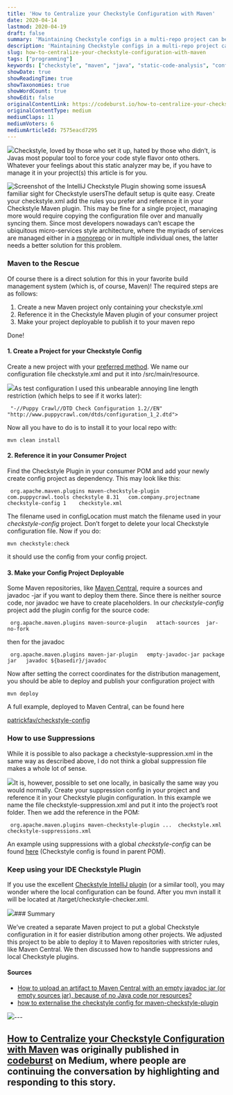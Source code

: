 ```yaml
---
title: 'How to Centralize your Checkstyle Configuration with Maven'
date: 2020-04-14
lastmod: 2020-04-19
draft: false
summary: 'Maintaining Checkstyle configs in a multi-repo project can be a chore. Let maven help you to create a global one.'
description: 'Maintaining Checkstyle configs in a multi-repo project can be a chore. Let maven help you to create a global one.'
slug: how-to-centralize-your-checkstyle-configuration-with-maven
tags: ["programming"]
keywords: ["checkstyle", "maven", "java", "static-code-analysis", "configuration-management"]
showDate: true
showReadingTime: true
showTaxonomies: true
showWordCount: true
showEdit: false
originalContentLink: https://codeburst.io/how-to-centralize-your-checkstyle-configuration-with-maven-7575eacd7295
originalContentType: medium
mediumClaps: 11
mediumVoters: 6
mediumArticleId: 7575eacd7295
---
```

![](https://cdn-images-1.medium.com/max/1024/1*c8_tUoRsb2N2LJ4mZ-Y4LQ.jpeg)Checkstyle, loved by those who set it up, hated by those who didn’t, is Javas most popular tool to force your code style flavor onto others. Whatever your feelings about this static analyzer may be, if you have to manage it in your project(s) this article is for you.

![Screenshot of the IntelliJ Checkstyle Plugin showing some issues](https://cdn-images-1.medium.com/max/1024/1*XdkFokFbY9QXsq0Kal_0Kw.png)A familiar sight for Checkstyle usersThe default setup is quite easy. Create your checkstyle.xml add the rules you prefer and reference it in your Checkstyle Maven plugin. This may be fine for a single project, managing more would require copying the configuration file over and manually syncing them. Since most developers nowadays can’t escape the ubiquitous micro-services style architecture, where the myriads of services are managed either in a [monorepo](https://medium.com/@mattklein123/monorepos-please-dont-e9a279be011b) or in multiple individual ones, the latter needs a better solution for this problem.

### Maven to the Rescue

Of course there is a direct solution for this in your favorite build management system (which is, of course, Maven)! The required steps are as follows:

1. Create a new Maven project only containing your checkstyle.xml
2. Reference it in the Checkstyle Maven plugin of your consumer project
3. Make your project deployable to publish it to your maven repo

Done!

#### 1. Create a Project for your Checkstyle Config

Create a new project with your [preferred method](http://maven.apache.org/archetypes/maven-archetype-simple/). We name our configuration file checkstyle.xml and put it into /src/main/resource.

![](https://cdn-images-1.medium.com/max/888/1*Clg9ncxuFap1xMCg4gPJEA.png)As test configuration I used this unbearable annoying line length restriction (which helps to see if it works later):

```
 "-//Puppy Crawl//DTD Check Configuration 1.2//EN" "http://www.puppycrawl.com/dtds/configuration_1_2.dtd">   
```

Now all you have to do is to install it to your local repo with:

```
mvn clean install
```

#### 2. Reference it in your Consumer Project

Find the Checkstyle Plugin in your consumer POM and add your newly create config project as dependency. This may look like this:

```
 org.apache.maven.plugins maven-checkstyle-plugin   com.puppycrawl.tools checkstyle 8.31   com.company.projectname checkstyle-config 1    checkstyle.xml 
```

The filename used in configLocation must match the filename used in your *checkstyle-config* project. Don’t forget to delete your local Checkstyle configuration file. Now if you do:

```
mvn checkstyle:check
```

it should use the config from your config project.

#### 3. Make your Config Project Deployable

Some Maven repositories, like [Maven Central](https://search.maven.org/), require a sources and javadoc -jar if you want to deploy them there. Since there is neither source code, nor javadoc we have to create placeholders. In our *checkstyle-config* project add the plugin config for the source code:

```
 org.apache.maven.plugins maven-source-plugin   attach-sources  jar-no-fork   
```

then for the javadoc

```
 org.apache.maven.plugins maven-jar-plugin   empty-javadoc-jar package  jar   javadoc ${basedir}/javadoc   
```

Now after setting the correct coordinates for the distribution management, you should be able to deploy and publish your configuration project with

```
mvn deploy
```

A full example, deployed to Maven Central, can be found here

[patrickfav/checkstyle-config](https://github.com/patrickfav/checkstyle-config/)

### How to use Suppressions

While it is possible to also package a checkstyle-suppression.xml in the same way as described above, I do not think a global suppression file makes a whole lot of sense.

![](https://cdn-images-1.medium.com/max/1024/1*M0RDHsE9W9keSGFPT2GeGQ.png)It is, however, possible to set one locally, in basically the same way you would normally. Create your suppression config in your project and reference it in your Checkstyle plugin configuration. In this example we name the file checkstyle-suppression.xml and put it into the project’s root folder. Then we add the reference in the POM:

```
 org.apache.maven.plugins maven-checkstyle-plugin ...  checkstyle.xml checkstyle-suppressions.xml 
```

An example using suppressions with a global *checkstyle-config* can be found [here](https://github.com/patrickfav/density-converter) (Checkstyle config is found in parent POM).

### Keep using your IDE Checkstyle Plugin

If you use the excellent [Checkstyle IntelliJ plugin](https://plugins.jetbrains.com/plugin/1065-checkstyle-idea) (or a similar tool), you may wonder where the local configuration can be found. After you mvn install it will be located at /target/checkstyle-checker.xml.

![](https://cdn-images-1.medium.com/max/1024/1*c-kOGSr6Knb_gH6AJ1zQhg.png)### Summary

We’ve created a separate Maven project to put a global Checkstyle configuration in it for easier distribution among other projects. We adjusted this project to be able to deploy it to Maven repositories with stricter rules, like Maven Central. We then discussed how to handle suppressions and local Checkstyle plugins.

#### Sources

- [How to upload an artifact to Maven Central with an empty javadoc jar (or empty sources jar), because of no Java code nor resources?](https://stackoverflow.com/a/53707024/774398)
- [how to externalise the checkstyle config for maven-checkstyle-plugin](https://stackoverflow.com/questions/19682455/how-to-externalise-the-checkstyle-config-for-maven-checkstyle-plugin/19690484#19690484)

![](https://medium.com/_/stat?event=post.clientViewed&referrerSource=full_rss&postId=7575eacd7295)---

[How to Centralize your Checkstyle Configuration with Maven](https://codeburst.io/how-to-centralize-your-checkstyle-configuration-with-maven-7575eacd7295) was originally published in [codeburst](https://codeburst.io) on Medium, where people are continuing the conversation by highlighting and responding to this story.
---
